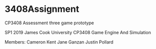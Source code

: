 # 3408Assignment
CP3408 Assessment three game prototype

SP1 2019 James Cook University
CP3408 Game Engine And Simulation

Members:
Cameron Kent
Jane Ganzan
Justin Pollard
